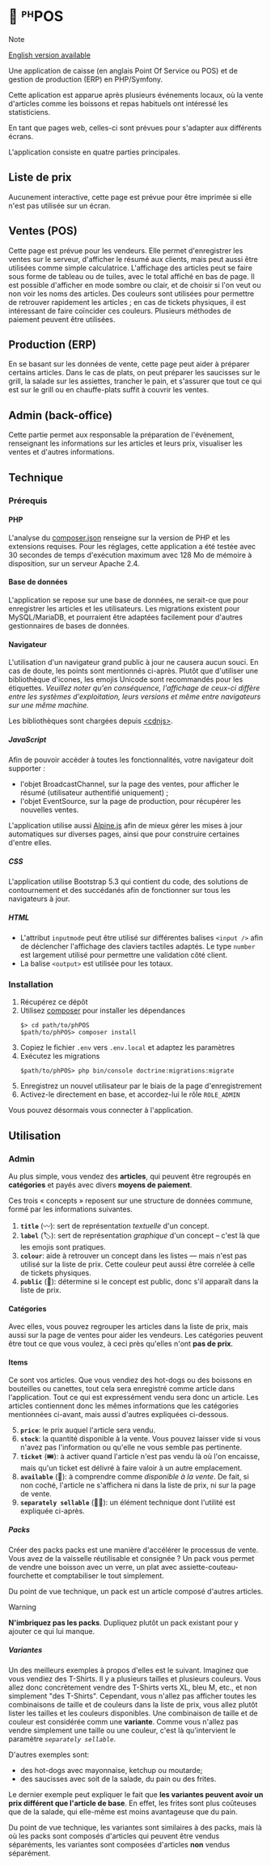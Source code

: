 # 🎪 ᴾᴴPOS

> [!NOTE]
> [English version available](README.fr.md)

Une application de caisse (en anglais Point Of Service ou POS) et de gestion de production (ERP) en PHP/Symfony.

Cette aplication est apparue après plusieurs événements locaux, où la vente d'articles comme les boissons et repas habituels ont intéressé les statisticiens.

En tant que pages web, celles-ci sont prévues pour s'adapter aux différents écrans.

L'application consiste en quatre parties principales.

## Liste de prix

Aucunement interactive, cette page est prévue pour être imprimée si elle n'est pas utilisée sur un écran.

## Ventes (POS)

Cette page est prévue pour les vendeurs. Elle permet d'enregistrer les ventes sur le serveur, d'afficher le résumé aux clients, mais peut aussi être utilisées comme simple calculatrice.
L'affichage des articles peut se faire sous forme de tableau ou de tuiles, avec le total affiché en bas de page. Il est possible d'afficher en mode sombre ou clair, et de choisir si l'on veut ou non voir les noms des articles. Des couleurs sont utilisées pour permettre de retrouver rapidement les articles ; en cas de tickets physiques, il est intéressant de faire coïncider ces couleurs.
Plusieurs méthodes de paiement peuvent être utilisées.

## Production (ERP)

En se basant sur les données de vente, cette page peut aider à préparer certains articles. Dans le cas de plats, on peut préparer les saucisses sur le grill, la salade sur les assiettes, trancher le pain, et s'assurer que tout ce qui est sur le grill ou en chauffe-plats suffit à couvrir les ventes.

## Admin (back-office)

Cette partie permet aux responsable la préparation de l'événement, renseignant les informations sur les articles et leurs prix, visualiser les ventes et d'autres informations.

## Technique

### Prérequis

#### PHP

L'analyse du [composer.json](./composer.json) renseigne sur la version de PHP et les extensions requises.
Pour les réglages, cette application a été testée avec 30 secondes de temps d'exécution maximum avec 128 Mo de mémoire à disposition, sur un serveur Apache 2.4.

#### Base de données

L'application se repose sur une base de données, ne serait-ce que pour enregistrer les articles et les utilisateurs. Les migrations existent pour MySQL/MariaDB, et pourraient être adaptées facilement pour d'autres gestionnaires de bases de données.

#### Navigateur

L'utilisation d'un navigateur grand public à jour ne causera aucun souci. En cas de doute, les points sont mentionnés ci-après.
Plutôt que d'utiliser une bibliothèque d'icones, les emojis Unicode sont recommandés pour les étiquettes. _Veuillez noter qu'en conséquence, l'affichage de ceux-ci diffère entre les systèmes d'exploitation, leurs versions et même entre navigateurs sur une même machine._

Les bibliothèques sont chargées depuis [&lt;cdnjs&gt;](https://cdnjs.com/).

##### JavaScript
Afin de pouvoir accéder à toutes les fonctionnalités, votre navigateur doit supporter :

- l'objet BroadcastChannel, sur la page des ventes, pour afficher le résumé (utilisateur authentifié uniquement) ;
- l'objet EventSource, sur la page de production, pour récupérer les nouvelles ventes.

L'application utilise aussi [Alpine.js](//alpinejs.dev/) afin de mieux gérer les mises à jour automatiques sur diverses pages, ainsi que pour construire certaines d'entre elles.

##### CSS
L'application utilise Bootstrap 5.3 qui contient du code, des solutions de contournement et des succédanés afin de fonctionner sur tous les navigateurs à jour.

##### HTML
- L'attribut `inputmode` peut être utilisé sur différentes balises `<input />` afin de déclencher l'affichage des claviers tactiles adaptés. Le type `number` est largement utilisé pour permettre une validation côté client.
- La balise `<output>` est utilisée pour les totaux.

### Installation

1. Récupérez ce dépôt
2. Utilisez [composer](https://getcomposer.com/) pour installer les dépendances
   ```
   $> cd path/to/phPOS
   $path/to/phPOS> composer install
   ```
3. Copiez le fichier `.env` vers `.env.local` et adaptez les paramètres
4. Exécutez les migrations
   ```
   $path/to/phPOS> php bin/console doctrine:migrations:migrate
   ```
5. Enregistrez un nouvel utilisateur par le biais de la page d'enregistrement
6. Activez-le directement en base, et accordez-lui le rôle `ROLE_ADMIN`

Vous pouvez désormais vous connecter à l'application.

## Utilisation

### Admin

Au plus simple, vous vendez des **articles**, qui peuvent être regroupés en **catégories** et payés avec divers **moyens de paiement**.

Ces trois « concepts » reposent sur une structure de données commune, formé par les informations suivantes.

1. **`title`** (〰️): sert de représentation _textuelle_ d'un concept.
2. **`label`** (🏷️): sert de représentation _graphique_ d'un concept – c'est là que les emojis sont pratiques.
3. **`colour`**: aide à retrouver un concept dans les listes — mais n'est pas utilisé sur la liste de prix.
   Cette couleur peut aussi être correlée à celle de tickets physiques.
4. **`public`** (📖): détermine si le concept est public, donc s'il apparaît dans la liste de prix.

#### Catégories

Avec elles, vous pouvez regrouper les articles dans la liste de prix, mais aussi sur la page de ventes pour aider les vendeurs. Les catégories peuvent être tout ce que vous voulez, à ceci près qu'elles n'ont **pas de prix**.

#### Items

Ce sont vos articles. Que vous vendiez des hot-dogs ou des boissons en bouteilles ou canettes, tout cela sera enregistré comme article dans l'application. Tout ce qui est expressément vendu sera donc un article.
Les articles contiennent donc les mêmes informations que les catégories mentionnées ci-avant, mais aussi d'autres expliquées ci-dessous.

5. **`price`**: le prix auquel l'article sera vendu.
6. **`stock`**: la quantité disponible à la vente. Vous pouvez laisser vide si vous n'avez pas l'information ou qu'elle ne vous semble pas pertinente.
7. **`ticket`** (🎟️): à activer quand l'article n'est pas vendu là où l'on encaisse, mais qu'un ticket est délivré à faire valoir à un autre emplacement.
8. **`available`** (💸): à comprendre comme _disponible à la vente_. De fait, si non coché, l'article ne s'affichera ni dans la liste de prix, ni sur la page de vente.
9. **`separately sellable`** (⛓️‍💥): un élément technique dont l'utilité est expliquée ci-après.

##### Packs
Créer des packs packs est une manière d'accélérer le processus de vente. Vous avez de la vaisselle réutilisable et consignée ? Un pack vous permet de vendre une boisson avec un verre, un plat avec assiette-couteau-fourchette et comptabiliser le tout simplement.

Du point de vue technique, un pack est un article composé d'autres articles.

> [!WARNING]
> **N'imbriquez pas les packs**. Dupliquez plutôt un pack existant pour y ajouter ce qui lui manque.

##### Variantes
Un des meilleurs exemples à propos d'elles est le suivant. Imaginez que vous vendiez des T-Shirts. Il y a plusieurs tailles et plusieurs couleurs. Vous allez donc concrètement vendre des T-Shirts verts XL, bleu M, etc., et non simplement "des T-Shirts". Cependant, vous n'allez pas afficher toutes les combinaisons de taille et de couleurs dans la liste de prix, vous allez plutôt lister les tailles et les couleurs disponibles.
Une combinaison de taille et de couleur est considérée comm une **variante**.
Comme vous n'allez pas vendre simplement une taille ou une couleur, c'est là qu'intervient le paramètre _`separately sellable`_.

D'autres exemples sont:
- des hot-dogs avec mayonnaise, ketchup ou moutarde;
- des saucisses avec soit de la salade, du pain ou des frites.

Le dernier exemple peut expliquer le fait que **les variantes peuvent avoir un prix différent que l'article de base**. En effet, les frites sont plus coûteuses que de la salade, qui elle-même est moins avantageuse que du pain.

Du point de vue technique, les variantes sont similaires à des packs, mais là où les packs sont composés d'articles qui peuvent être vendus séparéments, les variantes sont composées d'articles **non** vendus séparément.